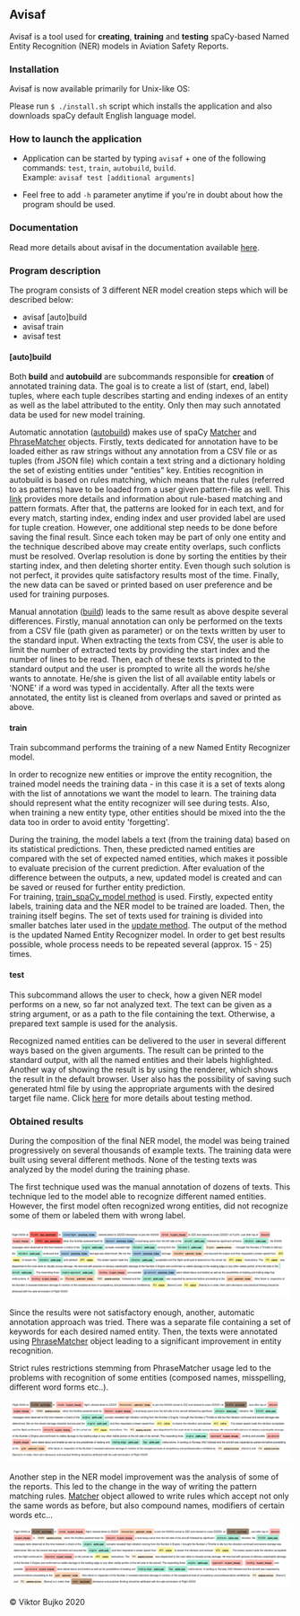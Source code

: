 ## Avisaf
Avisaf is a tool used for **creating**, **training** and **testing** spaCy-based
Named Entity Recognition (NER) models in Aviation Safety Reports.

### Installation 

Avisaf is now available primarily for Unix-like OS:

Please run `$ ./install.sh` script which installs the application and also 
downloads spaCy default English language model.
     
### How to launch the application

* Application can be started by typing `avisaf` + one of the following 
commands: `test`, `train`, `autobuild`, `build`.  
Example: `avisaf test [additional arguments]`
    
* Feel free to add `-h` parameter anytime if you're in doubt about how
the program should be used.

### Documentation

Read more details about avisaf in the documentation available [here].

[here]: http://www.ms.mff.cuni.cz/~bujkov/avisaf/index.html
     
### Program description

The program consists of 3 different NER model creation steps which 
will be described below:

* avisaf \[auto]build
* avisaf train
* avisaf test
    
#### \[auto]build
Both **build** and **autobuild** are subcommands responsible for **creation** of 
annotated training data. The goal is to create a list of (start, end, label) tuples,
where each tuple describes starting and ending indexes of an entity as well as the 
label attributed to the entity. Only then may such annotated data be used for new 
model training.   
  
Automatic annotation ([autobuild]) makes use of spaCy [Matcher] and [PhraseMatcher] 
objects. Firstly, texts dedicated for annotation have to be loaded either as raw 
strings without any annotation from a CSV file or as tuples (from JSON file) which 
contain a text string and a dictionary holding the set of existing entities under 
"entities" key. Entities recognition in autobuild is based on rules matching, 
which means that the rules (referred to as patterns) have to be loaded from a user 
given pattern-file as well. This [link] provides more details and information 
about rule-based matching and pattern formats. After that, the patterns are looked 
for in each text, and for every match, starting index, ending index and user 
provided label are used for tuple creation. However, one additional step needs 
to be done before saving the final result. Since each token may be part of only 
one entity and the technique described above may create entity overlaps, such 
conflicts must be resolved. Overlap resolution is done by sorting the entities 
by their starting index, and then deleting shorter entity. Even though such 
solution is not perfect, it provides quite satisfactory results most of the time.
Finally, the new data can be saved or printed based on user preference and be 
used for training purposes.      

Manual annotation ([build]) leads to the same result as above despite several 
differences. Firstly, manual annotation can only be performed on the texts from 
a CSV file (path given as parameter) or on the texts written by user to the 
standard input. When extracting the texts from CSV, the user is able to limit the 
number of extracted texts by providing the start index and the number of lines 
to be read. Then, each of these texts is printed to the standard output and the 
user is prompted to write all the words he/she wants to annotate. He/she is given
the list of all available entity labels or 'NONE' if a word was typed in 
accidentally. After all the texts were annotated, the entity list is cleaned 
from overlaps and saved or printed as above.

#### train
Train subcommand performs the training of a new Named Entity Recognizer model.  

In order to recognize new entities or improve the entity recognition, the trained
model needs the training data - in this case it is a set of texts along with the 
list of annotations we want the model to learn. The training data should represent
what the entity recognizer will see during tests. Also, when training a new entity 
type, other entities should be mixed into the the data too in order to avoid entity
'forgetting'.  

During the training, the model labels a text (from the training data) based on 
its statistical predictions. Then, these predicted named entities are compared 
with the set of expected named entities, which makes it possible to evaluate 
precision of the current prediction. After evaluation of the difference between 
the outputs, a new, updated model is created and can be saved or reused for 
further entity prediction.  
For training, [train_spaCy_model method] is used. Firstly, expected entity 
labels, training data and the NER model to be trained are loaded. Then, the 
training itself begins. The set of texts used for training is divided into 
smaller batches later used in the [update method]. The output of the method is 
the updated Named Entity Recognizer model. In order to get best results 
possible, whole process needs to be repeated several (approx. 15 - 25) times.   

#### test
This subcommand allows the user to check, how a given NER model performs on a 
new, so far not analyzed text. The text can be given as a string argument, or 
as a path to the file containing the text. Otherwise, a prepared text sample 
is used for the analysis.  
 
Recognized named entities can be delivered to the user in several different 
ways based on the given arguments. The result can be printed to the standard 
output, with all the named entities and their labels highlighted. Another way 
of showing the result is by using the renderer, which shows the result in the 
default browser. User also has the possibility of saving such generated html 
file by using the appropriate arguments with the desired target file name. 
Click [here] for more details about testing method.

[here]: http://www.ms.mff.cuni.cz/~bujkov/avisaf/avisaf.main.html#avisaf.main.main.test

### Obtained results

During the composition of the final NER model, the model was being trained 
progressively on several thousands of example texts. The training data were 
built using several different methods. None of the testing texts was analyzed 
by the model during the training phase.

The first technique used was the manual annotation of dozens of texts. This 
technique led to the model able to recognize different named entities. However, 
the first model often recognized wrong entities, did not recognize some of them 
or labeled them with wrong label.
  
![first model example](results/first_model_result.png)

Since the results were not satisfactory enough, another, automatic annotation 
approach was tried. There was a separate file containing a set of keywords for 
each desired named entity. Then, the texts were annotated using [PhraseMatcher] 
object leading to a significant improvement in entity recognition.  

Strict rules restrictions stemming from PhraseMatcher usage led to the problems 
with recognition of some entities (composed names, misspelling, different word forms etc..).

![second model example](results/auto_generated_data_model_result.png)

Another step in the NER model improvement was the analysis of some of the reports. 
This led to the change in the way of writing the pattern matching rules. [Matcher] 
object allowed to write rules which accept not only the same words as before, but
also compound names, modifiers of certain words etc... 
   
![third model example](results/large_model_4_result.png)

[autobuild]: http://www.ms.mff.cuni.cz/~bujkov/avisaf/avisaf.trainer.html#avisaf.trainer.training_data_creator.annotate_auto
[build]: http://www.ms.mff.cuni.cz/~bujkov/avisaf/avisaf.trainer.html#avisaf.trainer.training_data_creator.annotate_man
[link]: https://spacy.io/usage/rule-based-matching#matcher
[Matcher]: https://spacy.io/api/matcher
[PhraseMatcher]: https://spacy.io/api/phrasematcher
[train_spaCy_model method]: http://www.ms.mff.cuni.cz/~bujkov/avisaf/avisaf.trainer.html#avisaf.trainer.new_entity_trainer.train_spaCy_model
[update method]: https://spacy.io/api/entityrecognizer#update

&copy; Viktor Bujko 2020
